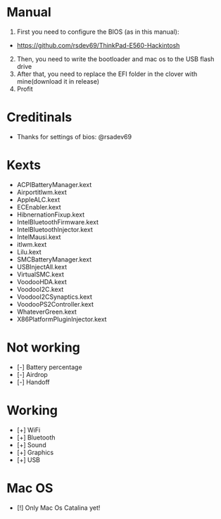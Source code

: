 # Manual
1. First you need to configure the BIOS (as in this manual): 
- https://github.com/rsdev69/ThinkPad-E560-Hackintosh
2. Then, you need to write the bootloader and mac os to the USB flash drive
3. After that, you need to replace the EFI folder in the clover with mine(download it in release)
4. Profit
# Creditinals
* Thanks for settings of bios: @rsadev69

# Kexts
* ACPIBatteryManager.kext
* Airportitlwm.kext
* AppleALC.kext
* ECEnabler.kext
* HibnernationFixup.kext
* IntelBluetoothFirmware.kext
* IntelBluetoothInjector.kext
* IntelMausi.kext
* itlwm.kext
* Lilu.kext
* SMCBatteryManager.kext
* USBInjectAll.kext
* VirtualSMC.kext
* VoodooHDA.kext
* VoodooI2C.kext
* VoodooI2CSynaptics.kext
* VoodooPS2Controller.kext
* WhateverGreen.kext
* X86PlatformPluginInjector.kext

# Not working
* [-] Battery percentage
* [-] Airdrop
* [-] Handoff

# Working
* [+] WiFi
* [+] Bluetooth
* [+] Sound
* [+] Graphics
* [+] USB

# Mac OS
* [!] Only Mac Os Catalina yet!
